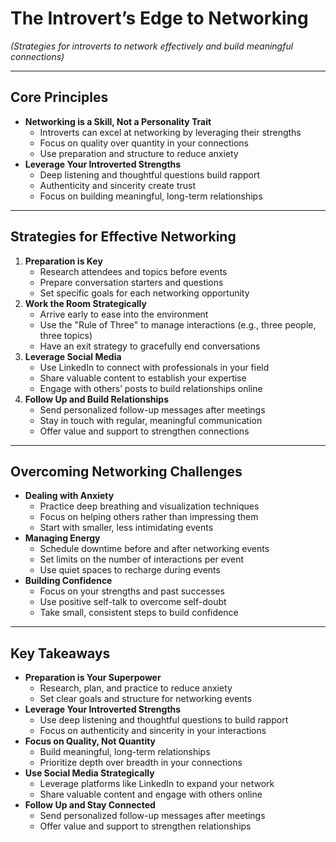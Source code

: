 # The Introvert’s Edge to Networking

*(Strategies for introverts to network effectively and build meaningful connections)*

---

## Core Principles

- **Networking is a Skill, Not a Personality Trait**
  - Introverts can excel at networking by leveraging their strengths
  - Focus on quality over quantity in your connections
  - Use preparation and structure to reduce anxiety
- **Leverage Your Introverted Strengths**
  - Deep listening and thoughtful questions build rapport
  - Authenticity and sincerity create trust
  - Focus on building meaningful, long-term relationships

---

## Strategies for Effective Networking

1. **Preparation is Key**
   - Research attendees and topics before events
   - Prepare conversation starters and questions
   - Set specific goals for each networking opportunity
2. **Work the Room Strategically**
   - Arrive early to ease into the environment
   - Use the "Rule of Three" to manage interactions (e.g., three people, three topics)
   - Have an exit strategy to gracefully end conversations
3. **Leverage Social Media**
   - Use LinkedIn to connect with professionals in your field
   - Share valuable content to establish your expertise
   - Engage with others’ posts to build relationships online
4. **Follow Up and Build Relationships**
   - Send personalized follow-up messages after meetings
   - Stay in touch with regular, meaningful communication
   - Offer value and support to strengthen connections

---

## Overcoming Networking Challenges

- **Dealing with Anxiety**
  - Practice deep breathing and visualization techniques
  - Focus on helping others rather than impressing them
  - Start with smaller, less intimidating events
- **Managing Energy**
  - Schedule downtime before and after networking events
  - Set limits on the number of interactions per event
  - Use quiet spaces to recharge during events
- **Building Confidence**
  - Focus on your strengths and past successes
  - Use positive self-talk to overcome self-doubt
  - Take small, consistent steps to build confidence

---

## Key Takeaways

- **Preparation is Your Superpower**
  - Research, plan, and practice to reduce anxiety
  - Set clear goals and structure for networking events
- **Leverage Your Introverted Strengths**
  - Use deep listening and thoughtful questions to build rapport
  - Focus on authenticity and sincerity in your interactions
- **Focus on Quality, Not Quantity**
  - Build meaningful, long-term relationships
  - Prioritize depth over breadth in your connections
- **Use Social Media Strategically**
  - Leverage platforms like LinkedIn to expand your network
  - Share valuable content and engage with others online
- **Follow Up and Stay Connected**
  - Send personalized follow-up messages after meetings
  - Offer value and support to strengthen relationships
